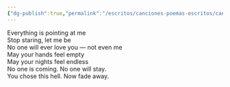 ```yaml
---
{"dg-publish":true,"permalink":"/escritos/canciones-poemas-escritos/canciones-poemas-escritos/tik-tok-curse/"}
---
```


Everything is pointing at me  
Stop staring, let me be  
No one will ever love you — not even me  
May your hands feel empty  
May your nights feel endless  
No one is coming. No one will stay.  
You chose this hell. Now fade away.